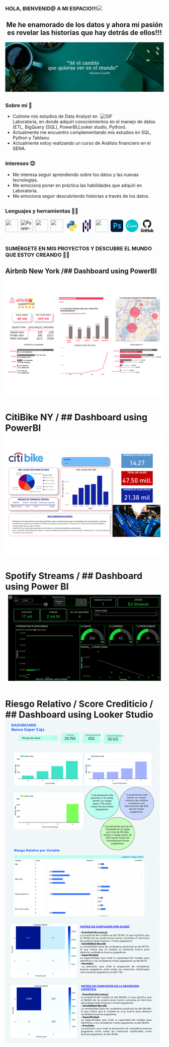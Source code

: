  ### HOLA, BIENVENID@ A MI ESPACIO!!!<img src="https://media.giphy.com/media/hvRJCLFzcasrR4ia7z/giphy.gif" width="35"></h1>
</div>

## <h2 align="center"> Me he enamorado de los datos y ahora mi pasión es revelar las historias que hay detrás de ellos!!!

![Hi](https://raw.githubusercontent.com/YenOjeda/YenOjeda/main/b.png)

## <h3>Sobre mí 👩</h3> 

<img align="right" width="40%"   alt="GIF" src="https://res.cloudinary.com/practicaldev/image/fetch/s--2bZIjPGC--/c_limit%2Cf_auto%2Cfl_progressive%2Cq_66%2Cw_880/https://dev-to-uploads.s3.amazonaws.com/i/d4tvukbt5mra37cvwklk.gif" />

- Culmine mis estudios de Data Analyst en Laboratoria, en donde adquirí conociemientos en el manejo de datos (ETL, BigQuery (SQL),
 PowerBI,Looker studio, Python).
- Actualmente me encuentro complementando mis estudios en SQL, Python y Tablaou.
- Actualmente estoy realizando un curso de Análisis financiero en el SENA.
  
## <h3>Intereses 😊</h3>

- Me interesa seguir aprendiendo sobre los datos y las nuevas tecnologias.
- Me emociona poner en práctica las habilidades que adquiri en Laboratoria.
- Me emociona seguir descubriendo historias a través de los datos.

## <h3>Lenguajes y herramientas 👩‍💻</h3>

<img src="https://cdn.icon-icons.com/icons2/2699/PNG/512/google_bigquery_logo_icon_168150.png" tittle="Big-Query" width="40" height="40"/>&nbsp;
<img src="https://logos-world.net/wp-content/uploads/2022/02/Power-BI-Logo-700x394.png" title="Power-BI" width="40" height="40"/>&nbsp;
<img src="https://cdn.simpleicons.org/microsoftexcel" tittle="Microsoft-Excel" width="40" height="40"/>&nbsp;
<img src="https://play-lh.googleusercontent.com/lEHoMZRVQkUJynaNLUmG2f6cxHpL7I03afYruxq-wR35JdC7bkf3lvCesynZk3LWcw" tittle="Looker-Studio" width="40" height="40"/>&nbsp;
<img src="https://github.com/devicons/devicon/blob/master/icons/python/python-original.svg" title="Python" width="40" height="40"/>&nbsp;
<img src="https://github.com/devicons/devicon/blob/master/icons/pandas/pandas-original.svg" title="Pandas" width="40" height="40"/>&nbsp;
<img src="https://upload.wikimedia.org/wikipedia/commons/thumb/0/04/ChatGPT_logo.svg/512px-ChatGPT_logo.svg.png" tittle="ChatGPT" width="40" height="40"/>&nbsp;
<img src="https://github.com/devicons/devicon/blob/6910f0503efdd315c8f9b858234310c06e04d9c0/icons/photoshop/photoshop-original.svg?plain=1" tittle="Photoshop" width="40" height="40"/>&nbsp;
<img src="https://github.com/devicons/devicon/blob/master/icons/canva/canva-original.svg" title="Canva" width="40" height="40"/>&nbsp;
<img src="https://github.com/devicons/devicon/blob/master/icons/github/github-original-wordmark.svg" title="Github" width="40" height="40"/>&nbsp;

# <h3>SUMÉRGETE EN MIS PROYECTOS Y DESCUBRE EL MUNDO QUE ESTOY CREANDO 👩‍💻</h3>

## Airbnb New York /## Dashboard using PowerBI![Airbnb NY](https://raw.githubusercontent.com/YenOjeda/Business-Intelligence/main/Airbnb%20Power%20BI-1.png)
# CitiBike NY / ## Dashboard using PowerBI ![CitiBike NY](https://raw.githubusercontent.com/YenOjeda/CitiBike_NY/main/Proyecto%20CitiBike-1.png)
# Spotify Streams / ## Dashboard using Power BI ![Spotify](https://raw.githubusercontent.com/YenOjeda/Hipotesis/main/Hipotesis-1.png)
# Riesgo Relativo / Score Crediticio / ## Dashboard using Looker Studio ![Riesgo Relativo](https://raw.githubusercontent.com/YenOjeda/YenOjeda/main/Riesgo_Relativo-5.jpg)





